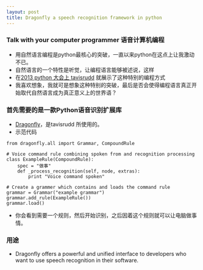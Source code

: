 ```yaml
---
layout: post
title: Dragonfly a speech recognition framework in python
---
```


### Talk with your computer programmer 语音计算机编程
- 用自然语言编程是python最核心的突破，一直以来python在这点上让我激动不已。
- 自然语言的一个特性是听觉，让编程语言能够被述说，这样
- 在[2013 python 大会上 tavisrudd](http://www.csdn.net/article/2013-08-14/2816563-using_voice_to_code) 就展示了这种特别的编程方式
- 我喜欢想象，我就可是想象这种特别的突破，最后是否会使得编程语言真正开始取代自然语言成为真正意义上的世界语？

### 首先需要的是一款Python语音识别扩展库
- [Dragonfly](http://pythonhosted.org/dragonfly/)，是tavisrudd 所使用的。
- 示范代码

```
from dragonfly.all import Grammar, CompoundRule

# Voice command rule combining spoken from and recognition processing
class ExampleRule(CompoundRule):
    spec = "做事"
    def _process_recognition(self, node, extras):
        print "Voice command spoken"

# Create a grammer which contains and loads the command rule
grammar = Grammar("example grammar")
grammar.add_rule(ExampleRule())
grammar.load()
```

- 你会看到需要一个规则，然后开始识别，之后因着这个规则就可以让电脑做事情。

### 用途
- Dragonfly offers a powerful and unified interface to developers who want to use speech recognition in their software.



